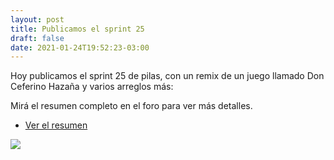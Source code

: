 ```yaml
---
layout: post
title: Publicamos el sprint 25
draft: false
date: 2021-01-24T19:52:23-03:00
---
```


Hoy publicamos el sprint 25 de pilas, con un
remix de un juego llamado Don Ceferino Hazaña
y varios arreglos más:

Mirá el resumen completo en el foro para ver más detalles.

- [Ver el resumen](https://foro.pilas-engine.com.ar/t/resumen-del-sprint-25/2144)

![](/noticias/sprint-25.png)
